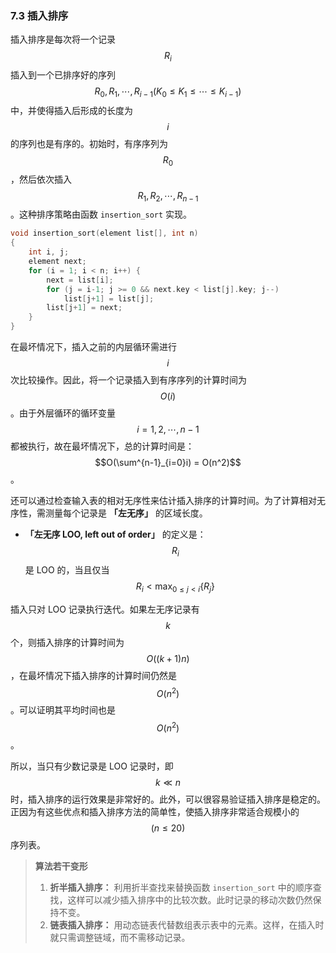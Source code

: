 ### 7.3 插入排序

插入排序是每次将一个记录 $$R_i$$ 插入到一个已排序好的序列 $$R_0, R_1, \cdots, R_{i-1} (K_0 \leq K_1 \leq \cdots \leq K_{i-1})$$ 中，并使得插入后形成的长度为 $$i$$ 的序列也是有序的。初始时，有序序列为 $$R_0$$，然后依次插入 $$R_1, R_2, \cdots, R_{n-1}$$。这种排序策略由函数 `insertion_sort` 实现。

```c++
void insertion_sort(element list[], int n)
{
    int i, j;
    element next;
    for (i = 1; i < n; i++) {
        next = list[i];
        for (j = i-1; j >= 0 && next.key < list[j].key; j--)
            list[j+1] = list[j];
        list[j+1] = next;
    }
}
```

在最坏情况下，插入之前的内层循环需进行 $$i$$ 次比较操作。因此，将一个记录插入到有序序列的计算时间为 $$O(i)$$。由于外层循环的循环变量 $$i = 1, 2, \cdots, n-1$$ 都被执行，故在最坏情况下，总的计算时间是：$$O(\sum^{n-1}_{i=0}i) = O(n^2)$$。

还可以通过检查输入表的相对无序性来估计插入排序的计算时间。为了计算相对无序性，需测量每个记录是 **「左无序」** 的区域长度。

- **「左无序 LOO, left out of order」** 的定义是：$$R_i$$ 是 LOO 的，当且仅当 $$R_i < \max_{0\leq j < i}\{R_j\}$$

插入只对 LOO 记录执行迭代。如果左无序记录有 $$k$$ 个，则插入排序的计算时间为 $$O((k+1)n)$$，在最坏情况下插入排序的计算时间仍然是 $$O(n^2)$$。可以证明其平均时间也是 $$O(n^2)$$。

所以，当只有少数记录是 LOO 记录时，即 $$k \ll n$$ 时，插入排序的运行效果是非常好的。此外，可以很容易验证插入排序是稳定的。正因为有这些优点和插入排序方法的简单性，使插入排序非常适合规模小的 $$(n \leq 20)$$ 序列表。

> **算法若干变形**
>
> 1. **折半插入排序：** 利用折半查找来替换函数 `insertion_sort` 中的顺序查找，这样可以减少插入排序中的比较次数。此时记录的移动次数仍然保持不变。
> 2. **链表插入排序：** 用动态链表代替数组表示表中的元素。这样，在插入时就只需调整链域，而不需移动记录。
